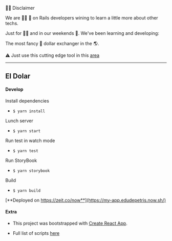 🤷‍♂️ Disclaimer

We are 👨👨 💎 on Rails developers wining to learn a little more about other techs.

Just for 🕺🎉 and in our weekends 🍻. We've been learning and developing:

The most fancy 🧐 dollar exchanger in the 🌎.

:warning: Just use this cutting edge tool in this [area][1]

[1]:https://www.google.com/maps/place/R%C3%ADo+Cuarto,+Cordoba/@-33.1244019,-64.377209,13z/data=!3m1!4b1!4m5!3m4!1s0x95d2000fbdd02247:0xc58d0a705d7cc0e3!8m2!3d-33.1231585!4d-64.3493441


---------

El Dolar
--------

#### Develop
Install dependencies
* ```$ yarn install```

Lunch server
* ```$ yarn start```

Run test in watch mode
* ```$ yarn test```

Run StoryBook
* ```$ yarn storybook```

Build
* ```$ yarn build```

[**Deployed on https://zeit.co/now**](https://my-app.edudepetris.now.sh/)

#### Extra
- This project was bootstrapped with [Create React App](https://github.com/facebook/create-react-app).

- Full list of scripts [here](https://github.com/eldolar/web/blob/4f5db919fa79202cb93429140df02b13ce823a7d/package.json#L17)

